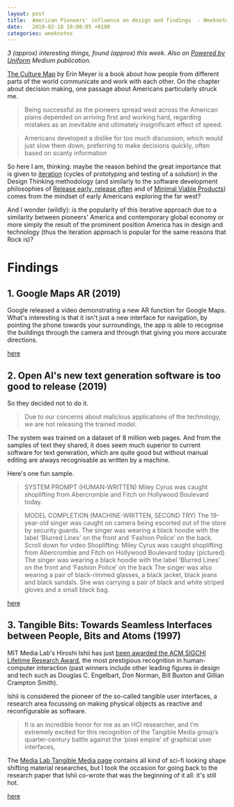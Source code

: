 ```yaml
---
layout: post
title:  American Pioneers' influence on design and findings  - Weeknote 2019/6
date:   2019-02-18 10:08:05 +0100
categories: weeknotes
---
```


_3 (approx) interesting things, found (approx) this week. Also on [Powered by Uniform](https://medium.com/uniform-creative-technology/tagged/weeknotes) Medium publication._


[The Culture Map](https://www.erinmeyer.com/) by Erin Meyer is a book about how people from different parts of the world communicate and work with each other. On the chapter about decision making, one passage about Americans particularly struck me.


> Being successful as the pioneers spread west across the American plains depended on arriving first and working hard, regarding mistakes as an inevitable and ultimately insignificant effect of speed.

> Americans developed a dislike for too much discussion, which would just slow them down, preferring to make decisions quickly, often based on scanty information


So here I am, thinking: maybe the reason behind the great importance that is given to [iteration](https://www.interaction-design.org/literature/article/design-iteration-brings-powerful-results-so-do-it-again-designer) (cycles of prototyping and testing of a solution) in the Design Thinking methodology (and similarly to the software development philosophies of [Release early, release often](https://en.wikipedia.org/wiki/Release_early,_release_often) and of [Minimal Viable Products](https://en.wikipedia.org/wiki/Minimum_viable_product)) comes from the mindset of early Americans exploring the far west?

And I wonder (wildly): is the popularity of this iterative approach due to a similarity between pioneers' America and contemporary global economy or more simply the result of the prominent position America has in design and technology (thus the iteration approach is popular for the same reasons that Rock is)?



# Findings
## 1. Google Maps AR (2019)

Google released a video demonstrating a new AR function for Google Maps. What's interesting is that it isn't just a new interface for navigation, by pointing the phone towards your surroundings, the app is able to recognise the buildings through the camera and through that giving you more accurate directions.


[here](https://www.engadget.com/2019/02/11/google-maps-ar-directions/)


## 2. Open AI's new text generation software is too good to release (2019)

So they decided not to do it.
> Due to our concerns about malicious applications of the technology, we are not releasing the trained model.

The system was trained on a dataset of 8 million web pages. And from the samples of text they shared, it does seem much superior to current software for text generation, which are quite good but without manual editing are always recognisable as written by a machine.


Here's one fun sample.

> SYSTEM PROMPT (HUMAN-WRITTEN)
Miley Cyrus was caught shoplifting from Abercrombie and Fitch on Hollywood Boulevard today.

> MODEL COMPLETION (MACHINE-WRITTEN, SECOND TRY)
The 19-year-old singer was caught on camera being escorted out of the store by security guards.
The singer was wearing a black hoodie with the label ‘Blurred Lines’ on the front and ‘Fashion Police’ on the back.
Scroll down for video
Shoplifting: Miley Cyrus was caught shoplifting from Abercrombie and Fitch on Hollywood Boulevard today (pictured)
The singer was wearing a black hoodie with the label ‘Blurred Lines’ on the front and ‘Fashion Police’ on the back
The singer was also wearing a pair of black-rimmed glasses, a black jacket, black jeans and black sandals.
She was carrying a pair of black and white striped gloves and a small black bag.

[here](https://blog.openai.com/better-language-models/)

##  3. Tangible Bits: Towards Seamless Interfaces between People, Bits and Atoms (1997)

MIT Media Lab's Hiroshi Ishii has just [been awarded the ACM SIGCHI Lifetime Research Award](https://www.media.mit.edu/posts/hiroshi-ishii-wins-acm-sigchi-lifetime-research-award/), the most prestigious recognition in human-computer interaction (past winners include other leading figures in design and tech such as Douglas C. Engelbart, Don Norman, Bill Buxton and Gillian Crampton Smith).

Ishii is considered the pioneer of the so-called tangible user interfaces, a research area focussing on making physical objects as reactive and reconfigurable as software.

> It is an incredible honor for me as an HCI researcher, and I’m extremely excited for this recognition of the Tangible Media group’s quarter-century battle against the ‘pixel empire’ of graphical user interfaces,

The [Media Lab Tangible Media page](https://www.media.mit.edu/groups/tangible-media/projects/) contains all kind of sci-fi looking shape shifting material researches, but I took the occasion for going back to the research paper that Ishii co-wrote that was the beginning of it all: it's still hot.


[here](https://trackr-media.tangiblemedia.org/publishedmedia/Papers/331-Tangible%20Bits%20Towards%20Seamless/Published/PDF)
